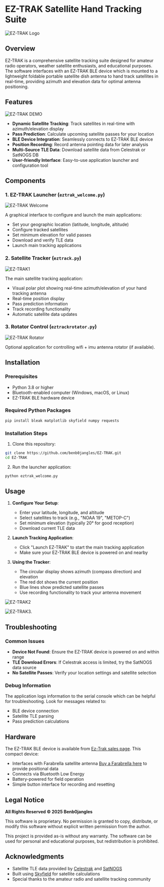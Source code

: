 # EZ-TRAK Satellite Hand Tracking Suite

![EZ-TRAK Logo](https://github.com/benb0jangles/EzTrak/blob/main/img/eztrak3.jpg)

## Overview

EZ-TRAK is a comprehensive satellite tracking suite designed for amateur radio operators, weather satellite enthusiasts, and educational purposes. The software interfaces with an EZ-TRAK BLE device which is mounted to a lightweight foldable portable satellite dish antenna to hand track satellites in real-time, providing azimuth and elevation data for optimal antenna positioning.

## Features

![EZ-TRAK DEMO](https://youtube.com/shorts/48pHjzviJw0?feature=share)

- **Dynamic Satellite Tracking**: Track satellites in real-time with azimuth/elevation display
- **Pass Prediction**: Calculate upcoming satellite passes for your location
- **BLE Device Integration**: Seamlessly connects to EZ-TRAK BLE device
- **Position Recording**: Record antenna pointing data for later analysis
- **Multi-Source TLE Data**: Download satellite data from Celestrak or SatNOGS DB
- **User-friendly Interface**: Easy-to-use application launcher and configuration tool

## Components

### 1. EZ-TRAK Launcher (`eztrak_welcome.py`)

![EZ-TRAK Welcome](https://github.com/benb0jangles/EzTrak/blob/main/img/Screenshot_welcome_small.png)

A graphical interface to configure and launch the main applications:

- Set your geographic location (latitude, longitude, altitude)
- Configure tracked satellites
- Set minimum elevation for valid passes
- Download and verify TLE data
- Launch main tracking applications

### 2. Satellite Tracker (`eztrack.py`)

![EZ-TRAK1](https://github.com/benb0jangles/EzTrak/blob/main/img/Screenshot4_small.png)

The main satellite tracking application:

- Visual polar plot showing real-time azimuth/elevation of your hand tracking antenna
- Real-time position display
- Pass prediction information
- Track recording functionality
- Automatic satellite data updates

### 3. Rotator Control (`eztrackrotator.py`)

![EZ-TRAK Rotator](https://github.com/benb0jangles/EzTrak/blob/main/img/Screenshot5_small.png)

Optional application for controlling wifi + imu antenna rotator (if available).

## Installation

### Prerequisites

- Python 3.8 or higher
- Bluetooth-enabled computer (Windows, macOS, or Linux)
- EZ-TRAK BLE hardware device

### Required Python Packages

```bash
pip install bleak matplotlib skyfield numpy requests
```

### Installation Steps

1. Clone this repository:
```bash
git clone https://github.com/benb0jangles/EZ-TRAK.git
cd EZ-TRAK
```

2. Run the launcher application:
```bash
python eztrak_welcome.py
```

## Usage

1. **Configure Your Setup**:
   - Enter your latitude, longitude, and altitude
   - Select satellites to track (e.g., "NOAA 19", "METOP-C")
   - Set minimum elevation (typically 20° for good reception)
   - Download current TLE data

2. **Launch Tracking Application**:
   - Click "Launch EZ-TRAK" to start the main tracking application
   - Make sure your EZ-TRAK BLE device is powered on and nearby

3. **Using the Tracker**:
   - The circular display shows azimuth (compass direction) and elevation
   - The red dot shows the current position
   - Blue lines show predicted satellite passes
   - Use recording functionality to track your antenna movement

![EZ-TRAK2](https://github.com/benb0jangles/EzTrak/blob/main/img/eztrak_img2small.jpg)

![EZ-TRAK3](https://github.com/benb0jangles/EzTrak/blob/main/img/eztrak1small.jpg).


## Troubleshooting

### Common Issues

- **Device Not Found**: Ensure the EZ-TRAK device is powered on and within range
- **TLE Download Errors**: If Celestrak access is limited, try the SatNOGS data source
- **No Satellite Passes**: Verify your location settings and satellite selection

### Debug Information

The application logs information to the serial console which can be helpful for troubleshooting. Look for messages related to:

- BLE device connection
- Satellite TLE parsing
- Pass prediction calculations

## Hardware

The EZ-TRAK BLE device is available from [Ez-Trak sales page](coming-soon). This compact device:

- Interfaces with Farabrella satellite antenna [Buy a Farabrella here](https://www.ebay.co.uk/itm/204232411345) to provide positional data
- Connects via Bluetooth Low Energy
- Battery-powered for field operation
- Simple button interface for recording and resetting

## Legal Notice

**All Rights Reserved © 2025 Benb0jangles**

This software is proprietary. No permission is granted to copy, distribute, or modify this software without explicit written permission from the author.

This project is provided as-is without any warranty. The software can be used for personal and educational purposes, but redistribution is prohibited.

## Acknowledgments

- Satellite TLE data provided by [Celestrak](https://celestrak.org/) and [SatNOGS](https://db.satnogs.org/)
- Built using [Skyfield](https://rhodesmill.org/skyfield/) for satellite calculations
- Special thanks to the amateur radio and satellite tracking community
